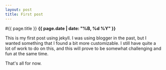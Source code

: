 ```yaml
---
layout: post
title: First post
---
```

#{{ page.title }}
**{{ page.date | date: "%B, %d %Y" }}**

This is my first post using jekyll. I was using blogger in the past, but
I wanted something that I found a bit more customizable. I still have
quite a lot of work to do on this, and this will prove to be somewhat
challenging and fun at the same time. 

That's all for now.
